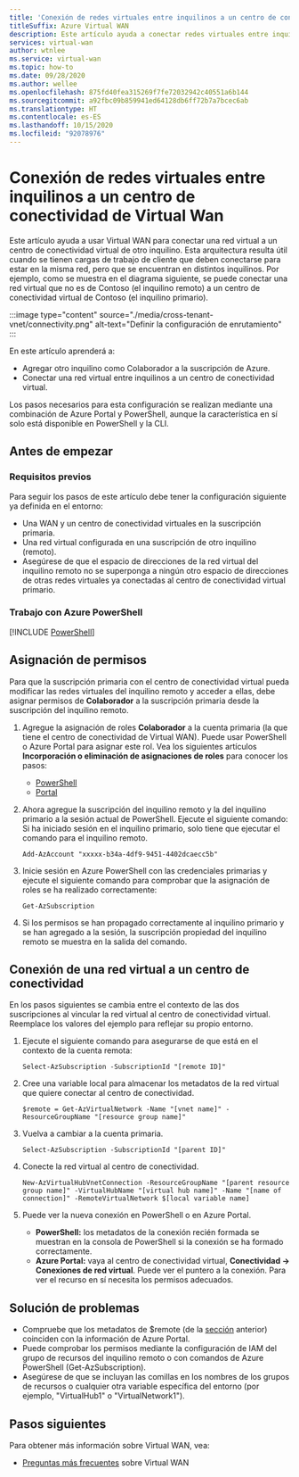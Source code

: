 ```yaml
---
title: 'Conexión de redes virtuales entre inquilinos a un centro de conectividad: PowerShell'
titleSuffix: Azure Virtual WAN
description: Este artículo ayuda a conectar redes virtuales entre inquilinos a un centro de conectividad virtual mediante PowerShell.
services: virtual-wan
author: wtnlee
ms.service: virtual-wan
ms.topic: how-to
ms.date: 09/28/2020
ms.author: wellee
ms.openlocfilehash: 875fd40fea315269f7fe72032942c40551a6b144
ms.sourcegitcommit: a92fbc09b859941ed64128db6ff72b7a7bcec6ab
ms.translationtype: HT
ms.contentlocale: es-ES
ms.lasthandoff: 10/15/2020
ms.locfileid: "92078976"
---
```

# <a name="connect-cross-tenant-vnets-to-a-virtual-wan-hub"></a>Conexión de redes virtuales entre inquilinos a un centro de conectividad de Virtual Wan

Este artículo ayuda a usar Virtual WAN para conectar una red virtual a un centro de conectividad virtual de otro inquilino. Esta arquitectura resulta útil cuando se tienen cargas de trabajo de cliente que deben conectarse para estar en la misma red, pero que se encuentran en distintos inquilinos. Por ejemplo, como se muestra en el diagrama siguiente, se puede conectar una red virtual que no es de Contoso (el inquilino remoto) a un centro de conectividad virtual de Contoso (el inquilino primario).

:::image type="content" source="./media/cross-tenant-vnet/connectivity.png" alt-text="Definir la configuración de enrutamiento" :::

En este artículo aprenderá a:

* Agregar otro inquilino como Colaborador a la suscripción de Azure.
* Conectar una red virtual entre inquilinos a un centro de conectividad virtual.

Los pasos necesarios para esta configuración se realizan mediante una combinación de Azure Portal y PowerShell, aunque la característica en sí solo está disponible en PowerShell y la CLI.

## <a name="before-you-begin"></a>Antes de empezar

### <a name="prerequisites"></a>Requisitos previos

Para seguir los pasos de este artículo debe tener la configuración siguiente ya definida en el entorno:

* Una WAN y un centro de conectividad virtuales en la suscripción primaria.
* Una red virtual configurada en una suscripción de otro inquilino (remoto).
* Asegúrese de que el espacio de direcciones de la red virtual del inquilino remoto no se superponga a ningún otro espacio de direcciones de otras redes virtuales ya conectadas al centro de conectividad virtual primario.

### <a name="working-with-azure-powershell"></a>Trabajo con Azure PowerShell

[!INCLUDE [PowerShell](../../includes/vpn-gateway-cloud-shell-powershell.md)]

## <a name="assign-permissions"></a><a name="rights"></a>Asignación de permisos

Para que la suscripción primaria con el centro de conectividad virtual pueda modificar las redes virtuales del inquilino remoto y acceder a ellas, debe asignar permisos de **Colaborador** a la suscripción primaria desde la suscripción del inquilino remoto.

1. Agregue la asignación de roles **Colaborador** a la cuenta primaria (la que tiene el centro de conectividad de Virtual WAN). Puede usar PowerShell o Azure Portal para asignar este rol. Vea los siguientes artículos **Incorporación o eliminación de asignaciones de roles** para conocer los pasos:

   * [PowerShell](../role-based-access-control/role-assignments-powershell.md)
   * [Portal](../role-based-access-control/role-assignments-portal.md)

1. Ahora agregue la suscripción del inquilino remoto y la del inquilino primario a la sesión actual de PowerShell. Ejecute el siguiente comando: Si ha iniciado sesión en el inquilino primario, solo tiene que ejecutar el comando para el inquilino remoto.

   ```azurepowershell-interactive
   Add-AzAccount "xxxxx-b34a-4df9-9451-4402dcaecc5b"
   ```

1. Inicie sesión en Azure PowerShell con las credenciales primarias y ejecute el siguiente comando para comprobar que la asignación de roles se ha realizado correctamente:

   ```azurepowershell-interactive
   Get-AzSubscription
   ```

1. Si los permisos se han propagado correctamente al inquilino primario y se han agregado a la sesión, la suscripción propiedad del inquilino remoto se muestra en la salida del comando.

## <a name="connect-vnet-to-hub"></a><a name="connect"></a>Conexión de una red virtual a un centro de conectividad

En los pasos siguientes se cambia entre el contexto de las dos suscripciones al vincular la red virtual al centro de conectividad virtual. Reemplace los valores del ejemplo para reflejar su propio entorno.

1. Ejecute el siguiente comando para asegurarse de que está en el contexto de la cuenta remota:

   ```azurepowershell-interactive
   Select-AzSubscription -SubscriptionId "[remote ID]"
   ```

1. Cree una variable local para almacenar los metadatos de la red virtual que quiere conectar al centro de conectividad.

   ```azurepowershell-interactive
   $remote = Get-AzVirtualNetwork -Name "[vnet name]" -ResourceGroupName "[resource group name]"
   ```

1. Vuelva a cambiar a la cuenta primaria.

   ```azurepowershell-interactive
   Select-AzSubscription -SubscriptionId "[parent ID]"
   ```

1. Conecte la red virtual al centro de conectividad.

   ```azurepowershell-interactive
   New-AzVirtualHubVnetConnection -ResourceGroupName "[parent resource group name]" -VirtualHubName "[virtual hub name]" -Name "[name of connection]" -RemoteVirtualNetwork $[local variable name]
   ```

1. Puede ver la nueva conexión en PowerShell o en Azure Portal.

   * **PowerShell:** los metadatos de la conexión recién formada se muestran en la consola de PowerShell si la conexión se ha formado correctamente.
   * **Azure Portal:** vaya al centro de conectividad virtual, **Conectividad -> Conexiones de red virtual**. Puede ver el puntero a la conexión. Para ver el recurso en sí necesita los permisos adecuados.
   
## <a name="troubleshooting"></a><a name="troubleshoot"></a>Solución de problemas

* Compruebe que los metadatos de $remote (de la [sección](#connect) anterior) coinciden con la información de Azure Portal.
* Puede comprobar los permisos mediante la configuración de IAM del grupo de recursos del inquilino remoto o con comandos de Azure PowerShell (Get-AzSubscription).
* Asegúrese de que se incluyan las comillas en los nombres de los grupos de recursos o cualquier otra variable específica del entorno (por ejemplo, "VirtualHub1" o "VirtualNetwork1").

## <a name="next-steps"></a>Pasos siguientes

Para obtener más información sobre Virtual WAN, vea:

* [Preguntas más frecuentes](virtual-wan-faq.md) sobre Virtual WAN
